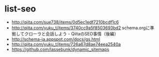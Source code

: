 list-seo
========

- http://qiita.com/sue738/items/0d5ec1edf7210bcdf1c6
- http://qiita.com/yuku_t/items/3740cc9a5f8503693bd2 schema.orgに準拠してクローラと会話しよう - QiitaのSEO事情（後編）
- http://schema-ja.appspot.com/docs/gs.html
- http://qiita.com/yuku_t/items/726a67d8ae74eea2540a
- https://github.com/lassebunk/dynamic_sitemaps
